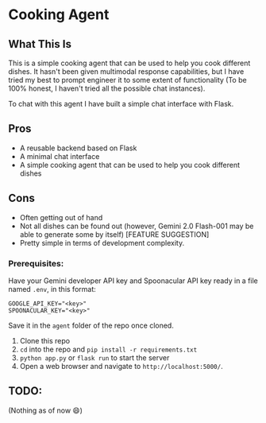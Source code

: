 # Cooking Agent

## What This Is
This is a simple cooking agent that can be used to help you cook different dishes. It hasn't been given multimodal response capabilities, but I have tried my best to prompt engineer it to some extent of functionality (To be 100% honest, I haven't tried all the possible chat instances).

To chat with this agent I have built a simple chat interface with Flask.

## Pros
- A reusable backend based on Flask
- A minimal chat interface
- A simple cooking agent that can be used to help you cook different dishes

## Cons
- Often getting out of hand
- Not all dishes can be found out (however, Gemini 2.0 Flash-001 may be able to generate some by itself) [FEATURE SUGGESTION]
- Pretty simple in terms of development complexity.
 
### Prerequisites:
Have your Gemini developer API key and Spoonacular API key ready in a file named `.env`, in this format:
```
GOOGLE_API_KEY="<key>"
SPOONACULAR_KEY="<key>"
```
Save it in the `agent` folder of the repo once cloned.
1. Clone this repo
2. `cd` into the repo and `pip install -r requirements.txt`
3. `python app.py` or `flask run` to start the server
4. Open a web browser and navigate to `http://localhost:5000/`.

## TODO:
(Nothing as of now 😄)
